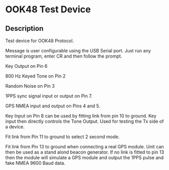 # OOK48 Test Device

## Description

Test device for OOK48 Protocol. 

Message is user configurable using the USB Serial port. Just run any terminal program, enter CR and then follow the prompt. 

Key Output on Pin 6

800 Hz Keyed Tone on Pin 2

Random Noise on Pin 3

1PPS sync signal input or output on Pin 7.

GPS NMEA input and output on Pins 4 and 5.

Key Input on Pin 8 can be used by fitting link from pin 10 to ground. Key input then directly controls the Tone Output. Used for testing the Tx side of a device. 

Fit link from Pin 11 to ground to select 2 second mode.

Fit link from Pin 13 to ground when connecting a real GPS module. Unit can then be used as a stand alond beacon generator.
If no link is fitted to pin 13 then the module will simulate a GPS module and output the 1PPS pulse and fake NMEA 9600 Baud data. 









